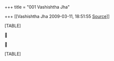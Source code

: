 +++
title = "001 Vashishtha Jha"

+++
[[Vashishtha Jha	2009-03-11, 18:51:55 [Source](https://groups.google.com/g/bvparishat/c/6aIyttAiS78)]]



[TABLE]





[TABLE]

